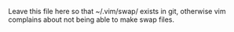 Leave this file here so that ~/.vim/swap/ exists in git, otherwise vim complains
about not being able to make swap files.
